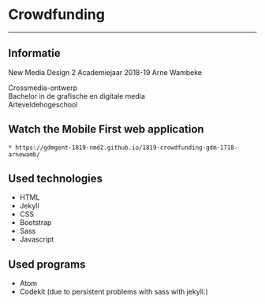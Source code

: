 # Crowdfunding
----------

Informatie
----------
New Media Design 2
Academiejaar 2018-19
Arne Wambeke

Crossmedia-ontwerp  
Bachelor in de grafische en digitale media  
Arteveldehogeschool  



Watch the Mobile First web application
----------

```
* https://gdmgent-1819-nmd2.github.io/1819-crowdfunding-gdm-1718-arnewamb/
```

Used technologies
----------
* HTML
* Jekyll
* CSS
* Bootstrap
* Sass
* Javascript

Used programs
----------
* Atom 
* Codekit (due to persistent problems with sass with jekyll.)
